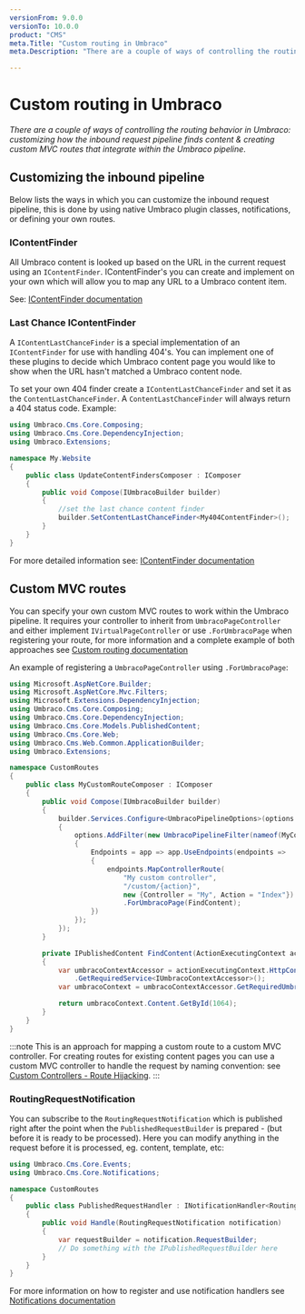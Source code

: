 ```yaml
---
versionFrom: 9.0.0
versionTo: 10.0.0
product: "CMS"
meta.Title: "Custom routing in Umbraco"
meta.Description: "There are a couple of ways of controlling the routing behavior in Umbraco: customizing how the inbound request pipeline finds content & creating custom MVC routes that integrate within the Umbraco pipeline"

---
```


# Custom routing in Umbraco

_There are a couple of ways of controlling the routing behavior in Umbraco: customizing how the inbound request pipeline finds content & creating custom MVC routes that integrate within the Umbraco pipeline_.

## Customizing the inbound pipeline

Below lists the ways in which you can customize the inbound request pipeline, this is done by using native Umbraco plugin classes, notifications, or defining your own routes.

### IContentFinder

All Umbraco content is looked up based on the URL in the current request using an `IContentFinder`. IContentFinder's you can create and implement on your own which will allow you to map any URL to a Umbraco content item.

See: [IContentFinder documentation](../../Reference/Routing/Request-Pipeline/IContentFinder.md)

### Last Chance IContentFinder

A `IContentLastChanceFinder` is a special implementation of an `IContentFinder` for use with handling 404's. You can implement one of these plugins to decide which Umbraco content page you would like to show when the URL hasn't matched a Umbraco content node.

To set your own 404 finder create a `IContentLastChanceFinder` and set it as the `ContentLastChanceFinder`. A `ContentLastChanceFinder` will always return a 404 status code. Example:

```csharp
using Umbraco.Cms.Core.Composing;
using Umbraco.Cms.Core.DependencyInjection;
using Umbraco.Extensions;

namespace My.Website
{
    public class UpdateContentFindersComposer : IComposer
    {
        public void Compose(IUmbracoBuilder builder)
        {
            //set the last chance content finder
            builder.SetContentLastChanceFinder<My404ContentFinder>();
        }
    }
}
```

For more detailed information see: [IContentFinder documentation](../../Reference/Routing/Request-Pipeline/IContentFinder.md#notfoundhandlers)

## Custom MVC routes

You can specify your own custom MVC routes to work within the Umbraco pipeline. It requires your controller to inherit from `UmbracoPageController` and either implement `IVirtualPageController` or use `.ForUmbracoPage` when registering your route, for more information and a complete example of both approaches see [Custom routing documentation](../../Reference/Routing/custom-routes#custom-routes-within-the-umbraco-pipeline)

An example of registering a `UmbracoPageController` using `.ForUmbracoPage`:

```csharp
using Microsoft.AspNetCore.Builder;
using Microsoft.AspNetCore.Mvc.Filters;
using Microsoft.Extensions.DependencyInjection;
using Umbraco.Cms.Core.Composing;
using Umbraco.Cms.Core.DependencyInjection;
using Umbraco.Cms.Core.Models.PublishedContent;
using Umbraco.Cms.Core.Web;
using Umbraco.Cms.Web.Common.ApplicationBuilder;
using Umbraco.Extensions;

namespace CustomRoutes
{
    public class MyCustomRouteComposer : IComposer
    {
        public void Compose(IUmbracoBuilder builder)
        {
            builder.Services.Configure<UmbracoPipelineOptions>(options =>
            {
                options.AddFilter(new UmbracoPipelineFilter(nameof(MyController))
                {
                    Endpoints = app => app.UseEndpoints(endpoints =>
                    {
                        endpoints.MapControllerRoute(
                            "My custom controller",
                            "/custom/{action}",
                            new {Controller = "My", Action = "Index"})
                            .ForUmbracoPage(FindContent);
                    })
                });
            });
        }

        private IPublishedContent FindContent(ActionExecutingContext actionExecutingContext)
        {
            var umbracoContextAccessor = actionExecutingContext.HttpContext.RequestServices
                .GetRequiredService<IUmbracoContextAccessor>();
            var umbracoContext = umbracoContextAccessor.GetRequiredUmbracoContext();

            return umbracoContext.Content.GetById(1064);
        }
    }
}
```

:::note
This is an approach for mapping a custom route to a custom MVC controller. For creating routes for existing content pages you can use a custom MVC controller to handle the request by naming convention: see [Custom Controllers - Route Hijacking](../../Reference/Routing/Custom-Controllers/index.md).
:::

### RoutingRequestNotification

You can subscribe to the `RoutingRequestNotification` which is published right after the point when the `PublishedRequestBuilder` is prepared - (but before it is ready to be processed). Here you can modify anything in the request before it is processed, eg. content, template, etc:

```csharp
using Umbraco.Cms.Core.Events;
using Umbraco.Cms.Core.Notifications;

namespace CustomRoutes
{
    public class PublishedRequestHandler : INotificationHandler<RoutingRequestNotification>
    {
        public void Handle(RoutingRequestNotification notification)
        {
            var requestBuilder = notification.RequestBuilder;
            // Do something with the IPublishedRequestBuilder here
        }
    }
}
```

For more information on how to register and use notification handlers see [Notifications documentation](../../Reference/Notifications/index)